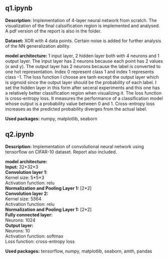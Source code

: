 ## q1.ipynb

**Description:** Implementation of 4-layer neural network from scratch. The visualization of the final calssification region is implemented and analysed. A pdf version of the report is also in the folder.

**Dataset:** XOR with 4 data points. Certain noise is added for further analysis of the NN generalization ability.

**model architecture:** 1 input layer, 2 hidden layer both with 4 neurons and 1 output layer. The input layer has 2 neurons because each point has 2 values (x and y). The output layer has 2 neurons because the label is converted to one hot representation. Index 0 represent class 1 and index 1 represents class -1. The loss function I choose are tanh except the output layer which is sigmoid since the output layer should be the probability of each label. I set the hidden layer in this form after seceral experiments and this one has a relatively better classification region when visualizing it. The loss function is cross-entropy loss. It measures the performance of a classification model whose output is a probability value between 0 and 1. Cross-entropy loss increases as the predicted probability diverges from the actual label.

**Used packages:** numpy, matplotlib, seaborn

## q2.ipynb
**Description:** Implementation of convolutional neural network using tensorflow on CIFAR-10 dataset. Report also included.

**model architecture:**  
**Input:** 32\*32\*3   
**Convolution layer 1:**  
Kernel size: 5\*5\*3  
Activation function: relu  
**Normalization and Pooling Layer 1:** [2\*2]  
**Convolution layer 2:**  
Kernel size: 5*5*64  
Activation function: relu  
**Normalization and Pooling Layer 1:** [2\*2]  
**Fully connected layer:**  
Neurons: 1024  
**Output layer:**  
Neurons: 10  
Activation function: softmax  
Loss function: cross-entropy loss  

**Used packages:** tensorflow, numpy, matplotlib, seaborn, amth, pandas

